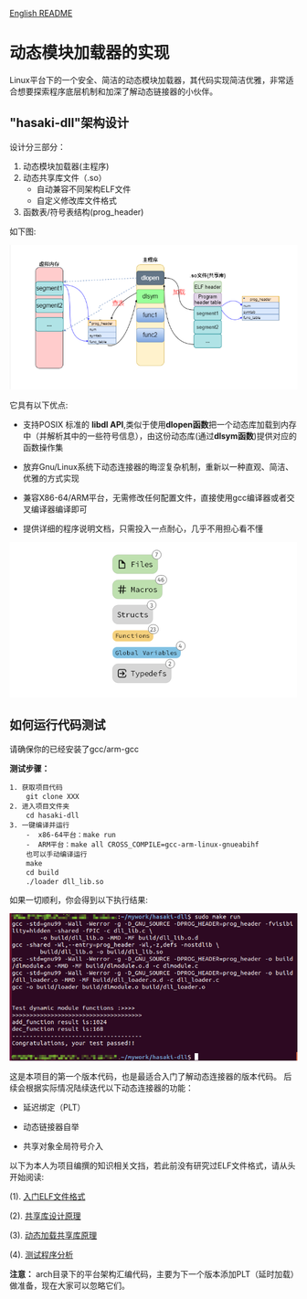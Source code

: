 [English README](../README.md)

# 动态模块加载器的实现

Linux平台下的一个安全、简洁的动态模块加载器，其代码实现简洁优雅，非常适合想要探索程序底层机制和加深了解动态链接器的小伙伴。

## "hasaki-dll"架构设计

设计分三部分：

1. 动态模块加载器(主程序)
2. 动态共享库文件（.so）
    - 自动兼容不同架构ELF文件
    - 自定义修改库文件格式
3. 函数表/符号表结构(prog_header)

如下图:

![](../picture/arch.png)

它具有以下优点:

- 支持POSIX 标准的 **libdl API**,类似于使用**dlopen函数**把一个动态库加载到内存中（并解析其中的一些符号信息），由这份动态库(通过**dlsym函数**)提供对应的函数操作集

- 放弃Gnu/Linux系统下动态连接器的晦涩复杂机制，重新以一种直观、简洁、优雅的方式实现

- 兼容X86-64/ARM平台，无需修改任何配置文件，直接使用gcc编译器或者交叉编译器编译即可

- 提供详细的程序说明文档，只需投入一点耐心，几乎不用担心看不懂

![](../picture/all.png)

## 如何运行代码测试
请确保你的已经安装了gcc/arm-gcc

**测试步骤：**
```
1. 获取项目代码
    git clone XXX
2. 进入项目文件夹
    cd hasaki-dll
3. 一键编译并运行
    -  x86-64平台：make run
    -  ARM平台：make all CROSS_COMPILE=gcc-arm-linux-gnueabihf
    也可以手动编译运行
    make
    cd build
    ./loader dll_lib.so
```

如果一切顺利，你会得到以下执行结果:

![](../picture/x86_64-test.png)


这是本项目的第一个版本代码，也是最适合入门了解动态连接器的版本代码。
后续会根据实际情况陆续迭代以下动态连接器的功能：

- 延迟绑定（PLT）

- 动态链接器自举

- 共享对象全局符号介入


以下为本人为项目编撰的知识相关文挡，若此前没有研究过ELF文件格式，请从头开始阅读:

(1). [入门ELF文件格式](./doc/ELF文件格式入门.md)

(2). [共享库设计原理](./doc/共享库设计原理.md)

(3). [动态加载共享库原理](./doc/动态加载共享库原理.md)

(4). [测试程序分析](./doc/测试程序分析.md)



**注意：** arch目录下的平台架构汇编代码，主要为下一个版本添加PLT（延时加载）做准备，现在大家可以忽略它们。